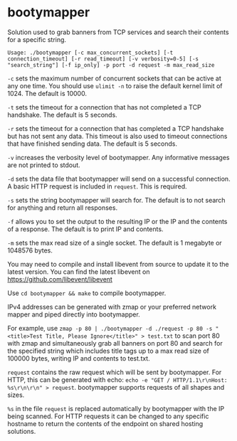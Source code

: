 # bootymapper

Solution used to grab banners from TCP services and search their contents for a specific string.

`Usage: ./bootymapper [-c max_concurrent_sockets] [-t connection_timeout] [-r read_timeout] [-v verbosity=0-5] [-s "search_string"] [-f ip_only] -p port -d request -m max_read_size`

`-c` sets the maximum number of concurrent sockets that can be active at any one time. You should use `ulimit -n` to raise the default kernel limit of 1024. The default is 10000.

`-t` sets the timeout for a connection that has not completed a TCP handshake. The default is 5 seconds.

`-r` sets the timeout for a connection that has completed a TCP handshake but has not sent any data. This timeout is also used to timeout connections that have finished sending data. The default is 5 seconds.

`-v` increases the verbosity level of bootymapper. Any informative messages are not printed to stdout.

`-d` sets the data file that bootymapper will send on a successful connection. A basic HTTP request is included in `request`. This is required.

`-s` sets the string bootymapper will search for. The default is to not search for anything and return all responses.

`-f` allows you to set the output to the resulting IP or the IP and the contents of a response. The default is to print IP and contents.

`-m` sets the max read size of a single socket. The default is 1 megabyte or 1048576 bytes.

You may need to compile and install libevent from source to update it to the latest version. You can find the latest libevent on https://github.com/libevent/libevent

Use `cd bootymapper && make` to compile bootymapper.

IPv4 addresses can be generated with zmap or your preferred network mapper and piped directly into bootymapper.

For example, use `zmap -p 80 | ./bootymapper -d ./request -p 80 -s "<title>Test Title, Please Ignore</title>" > test.txt` to scan port 80 with zmap and simultaneously grab all banners on port 80 and search for the specified string which includes title tags up to a max read size of 100000 bytes, writing IP and contents to test.txt.

`request` contains the raw request which will be sent by bootymapper. For HTTP, this can be generated with echo: `echo -e "GET / HTTP/1.1\r\nHost: %s\r\n\r\n" > request`. bootymapper supports requests of all shapes and sizes.

`%s` in the file `request` is replaced automatically by bootymapper with the IP being scanned. For HTTP requests it can be changed to any specific hostname to return the contents of the endpoint on shared hosting solutions.
